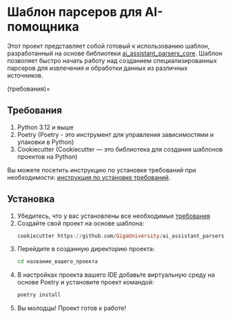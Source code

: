 # Шаблон парсеров для AI-помощника

Этот проект представляет собой готовый к использованию шаблон, разработанный на основе библиотеки [ai_assistant_parsers_core](https://github.com/GigaUniversity/ai_assistant_parsers_core). 
Шаблон позволяет быстро начать работу над созданием специализированных парсеров для извлечения и обработки данных из различных источников.

(требования)=
## Требования

1. Python 3.12 и выше
2. Poetry (Poetry - это инструмент для управления зависимостями и упаковки в Python)
3. Cookiecutter (Cookiecutter — это библиотека для создания шаблонов проектов на Python)

Вы можете посетить инструкцию по установке требований при необходимости: [инструкция по установке требований](project:installation.md).

## Установка

1. Убедитесь, что у вас установлены все необходимые [требования](#требования)
2. Создайте свой проект на основе шаблона:
   ```haskell
   cookiecutter https://github.com/GigaUniversity/ai_assistant_parsers_template
   ```
3. Перейдите в созданную директорию проекта:
   ```bash
   cd название_вашего_проекта
   ```
4. В настройках проекта вашего IDE добавьте виртуальную среду на основе Poetry и установите проект командой:
   ```bash
   poetry install
   ```
5. Вы молодцы! Проект готов к работе!

```{include} _additional_resources.md
```

